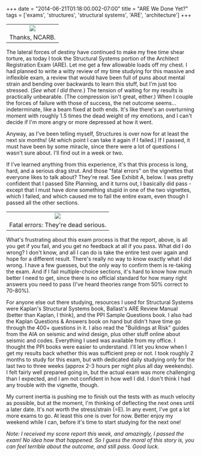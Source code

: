 +++
date = "2014-06-21T01:18:00.002-07:00"
title = "ARE We Done Yet?"
tags = ['exams', 'structures', 'structural systems', 'ARE', 'architecture']
+++
<table align="center" cellpadding="0" cellspacing="0" class="tr-caption-container" style="margin-left: auto; margin-right: auto; text-align: center;"><tbody><tr><td style="text-align: center;"><img src="http://1.bp.blogspot.com/-2toPiU19A9Y/U6U71jh2TCI/AAAAAAAADkI/qNmsjIedN5Y/s1600/FAIL_Page_1.jpg"/></td></tr><tr><td class="tr-caption" style="text-align: center;">Thanks, NCARB.</td></tr></tbody></table>

The lateral forces of destiny have continued to make my free time shear torture, as today I took the Structural Systems portion of the Architect Registration Exam (ARE).  Let me get a few allowable loads off my chest.  I had planned to write a witty review of my time studying for this massive and inflexible exam, a review that would have been full of puns about mental strain and bending over backwards to learn this stuff, but I'm just too stressed.  (*See what I did there.*)  The tension of waiting for my results is practically unbearable.  (The compression isn't great, either.) When I couple the forces of failure with those of success, the net outcome seems... indeterminate, like a beam fixed at both ends.  It's like there's an overturning moment with roughly 1.5 times the dead weight of my emotions, and I can't decide if I'm more angry or more depressed at how it went.

Anyway, as I've been telling myself, Structures is over now for at least the next six months!  (At which point I can take it again if I failed.)  If I passed, it must have been by some miracle, since there were a lot of questions I wasn't sure about.  I'll find out in a week or two.

If I've learned anything from this experience, it's that this process is long, hard, and a serious drag strut.  And those "fatal errors" on the vignettes that everyone likes to talk about?  They're real.  See Exhibit A, below.  I was pretty confident that I passed Site Planning, and it turns out, I basically did pass - except that I must have done something stupid in one of the two vignettes, which I failed, and which caused me to fail the entire exam, even though I passed all the other sections.

<table align="center" cellpadding="0" cellspacing="0" class="tr-caption-container" style="margin-left: auto; margin-right: auto; text-align: center;"><tbody><tr><td style="text-align: center;"><img src="http://3.bp.blogspot.com/-oQ7Xlvlt-w4/U6U3M4vKGSI/AAAAAAAADj8/cVYbAWmFKtU/s1600/Site+Planning+&+Design+Annotated.jpg"/></td></tr><tr><td class="tr-caption" style="text-align: center;">Fatal errors: They're dead serious.</td></tr></tbody></table>What's frustrating about this exam process is that the report, above, is all you get if you fail, and you get no feedback at all if you pass.  What did I do wrong?  I don't know, and all I can do is take the entire test over again and hope for a different result.  There's really no way to know exactly what I did wrong.  I have a few guesses, but the only way to confirm them is re-taking the exam.  And if I fail multiple-choice sections, it's hard to know how much better I need to get, since there is no official standard for how many right answers you need to pass (I've heard theories range from 50% correct to 70-80%).

For anyone else out there studying, resources I used for Structural Systems were Kaplan's Structural Systems book, Ballast's ARE Review Manual (better than Kaplan, I think), and the PPI Sample Questions book.  I also had the Kaplan Questions & Answers book on hand but didn't have time go through the 400+ questions in it.  I also read the "Buildings at Risk" guides from the AIA on seismic and wind design, plus other stuff online about seismic and codes.  Everything I used was available from my office.  I thought the PPI books were easier to understand.  I'll let you know when I get my results back whether this was sufficient prep or not.  I took roughly 2 months to study for this exam, but with dedicated daily studying only for the last two to three weeks (approx 2-3 hours per night plus all day weekends).  I felt fairly well prepared going in, but the actual exam was more challenging than I expected, and I am not confident in how well I did.  I don't think I had any trouble with the vignette, though.

My current inertia is pushing me to finish out the tests with as much velocity as possible, but at the moment, I'm thinking of deflecting the next ones until a later date.  It's not worth the stress/strain (=E).  In any event, I've got a lot more exams to go.  At least this one is over for now.  Better enjoy my weekend while I can, before it's time to start studying for the next one!

*Note: I received my score report this week, and amazingly, I passed the exam!  No idea how that happened.  So I guess the moral of this story is, you can feel terrible about the outcome, and still pass.  Good luck.*
